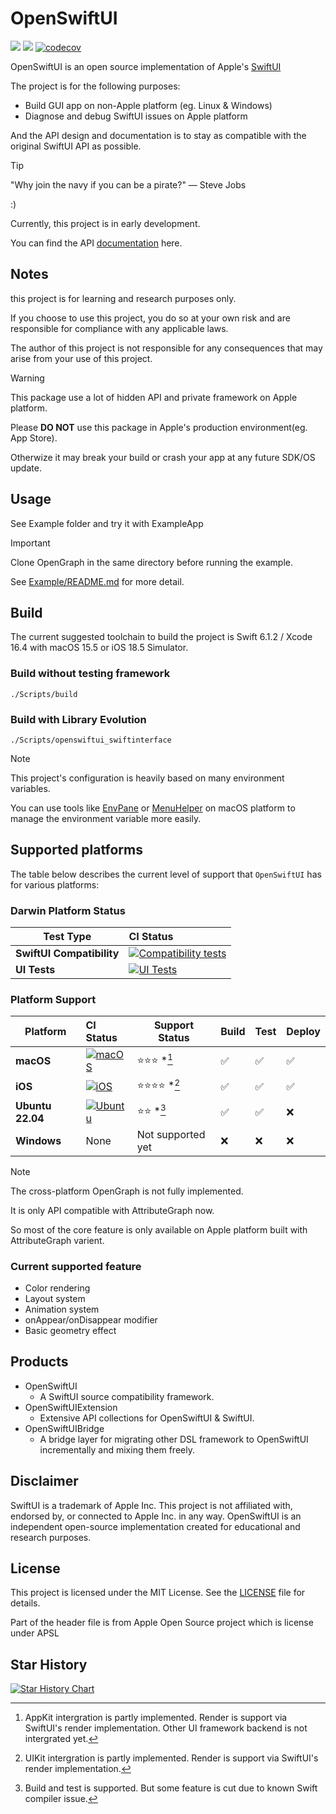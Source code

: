 # OpenSwiftUI

[![](https://img.shields.io/endpoint?url=https%3A%2F%2Fswiftpackageindex.com%2Fapi%2Fpackages%2FOpenSwiftUIProject%2FOpenSwiftUI%2Fbadge%3Ftype%3Dswift-versions)](https://swiftpackageindex.com/OpenSwiftUIProject/OpenSwiftUI) [![](https://img.shields.io/endpoint?url=https%3A%2F%2Fswiftpackageindex.com%2Fapi%2Fpackages%2FOpenSwiftUIProject%2FOpenSwiftUI%2Fbadge%3Ftype%3Dplatforms)](https://swiftpackageindex.com/OpenSwiftUIProject/OpenSwiftUI) [![codecov](https://codecov.io/gh/OpenSwiftUIProject/OpenSwiftUI/graph/badge.svg?token=S63P3YUCAJ)](https://codecov.io/gh/OpenSwiftUIProject/OpenSwiftUI)

OpenSwiftUI is an open source implementation of Apple's [SwiftUI](https://developer.apple.com/documentation/swiftui)

The project is for the following purposes:
- Build GUI app on non-Apple platform (eg. Linux & Windows)
- Diagnose and debug SwiftUI issues on Apple platform

And the API design and documentation is to stay as compatible with the original SwiftUI API as possible.

> [!TIP]
> "Why join the navy if you can be a pirate?" — Steve Jobs
>
> :)

Currently, this project is in early development.

You can find the API [documentation](https://swiftpackageindex.com/OpenSwiftUIProject/OpenSwiftUI/main/documentation/openswiftui) here.

## Notes

this project is for learning and research purposes only.

If you choose to use this project, you do so at your own risk and are responsible for compliance with any applicable laws.

The author of this project is not responsible for any consequences that may arise from your use of this project.

> [!WARNING]
> This package use a lot of hidden API and private framework on Apple platform.
>
> Please **DO NOT** use this package in Apple's production environment(eg. App Store).
> 
> Otherwize it may break your build or crash your app at any future SDK/OS update.

## Usage

See Example folder and try it with ExampleApp

> [!IMPORTANT]  
> Clone OpenGraph in the same directory before running the example.
>
> See [Example/README.md](Example/README.md) for more detail.

## Build

The current suggested toolchain to build the project is Swift 6.1.2 / Xcode 16.4 with macOS 15.5 or iOS 18.5 Simulator.

### Build without testing framework

```
./Scripts/build
```

### Build with Library Evolution

```
./Scripts/openswiftui_swiftinterface
```

> [!NOTE]
> This project's configuration is heavily based on many environment variables.
>
> You can use tools like [EnvPane](https://github.com/hschmidt/EnvPane/releases/) or [MenuHelper](https://github.com/Kyle-Ye/MenuHelper/releases)
> on macOS platform to manage the environment variable more easily.

## Supported platforms

The table below describes the current level of support that `OpenSwiftUI` has
for various platforms:

### Darwin Platform Status

| **Test Type** | **CI Status** |
|-|:-|
| **SwiftUI Compatibility** | [![Compatibility tests](https://github.com/OpenSwiftUIProject/OpenSwiftUI/actions/workflows/compatibility_tests.yml/badge.svg)](https://github.com/OpenSwiftUIProject/OpenSwiftUI/actions/workflows/compatibility_tests.yml) |
| **UI Tests** | [![UI Tests](https://github.com/OpenSwiftUIProject/OpenSwiftUI/actions/workflows/uitests.yml/badge.svg)](https://github.com/OpenSwiftUIProject/OpenSwiftUI/actions/workflows/uitests.yml) |

### Platform Support

| **Platform** | **CI Status** | **Support Status** | Build | Test | Deploy |
|-|:-|-|-|-|-|
| **macOS** | [![macOS](https://github.com/OpenSwiftUIProject/OpenSwiftUI/actions/workflows/macos.yml/badge.svg)](https://github.com/OpenSwiftUIProject/OpenSwiftUI/actions/workflows/macos.yml) | ⭐️⭐️⭐️ *[^1] | ✅ | ✅ | ✅ |
| **iOS** | [![iOS](https://github.com/OpenSwiftUIProject/OpenSwiftUI/actions/workflows/ios.yml/badge.svg)](https://github.com/OpenSwiftUIProject/OpenSwiftUI/actions/workflows/ios.yml) | ⭐️⭐️⭐️⭐️ *[^2] | ✅ | ✅ | ✅ |
| **Ubuntu 22.04** | [![Ubuntu](https://github.com/OpenSwiftUIProject/OpenSwiftUI/actions/workflows/ubuntu.yml/badge.svg)](https://github.com/OpenSwiftUIProject/OpenSwiftUI/actions/workflows/ubuntu.yml) | ⭐️⭐️ *[^3] | ✅ | ✅ | ❌ |
| **Windows** | None | Not supported yet | ❌ | ❌ | ❌ |


[^1]: AppKit intergration is partly implemented. Render is support via SwiftUI's render implementation. Other UI framework backend is not intergrated yet.

[^2]: UIKit intergration is partly implemented. Render is support via SwiftUI's render implementation.

[^3]: Build and test is supported. But some feature is cut due to known Swift compiler issue.

[^4]: Build is supported. Test is not supported yet dut to upstream issue.

> [!NOTE]
> The cross-platform OpenGraph is not fully implemented.
>
> It is only API compatible with AttributeGraph now.
>
> So most of the core feature is only available on Apple platform built with
> AttributeGraph varient.

### Current supported feature

- Color rendering
- Layout system
- Animation system
- onAppear/onDisappear modifier
- Basic geometry effect

## Products

- OpenSwiftUI
    - A SwiftUI source compatibility framework.
- OpenSwiftUIExtension
    - Extensive API collections for OpenSwiftUI & SwiftUI.
- OpenSwiftUIBridge
    - A bridge layer for migrating other DSL framework to OpenSwiftUI incrementally and mixing them freely.

## Disclaimer

SwiftUI is a trademark of Apple Inc. This project is not affiliated with, endorsed by, or connected to Apple Inc. in any way. OpenSwiftUI is an independent open-source implementation created for educational and research purposes.

## License

This project is licensed under the MIT License. See the [LICENSE](LICENSE) file for details.

Part of the header file is from Apple Open Source project which is license under APSL

## Star History

<a href="https://star-history.com/#OpenSwiftUIProject/OpenSwiftUI&Date">
  <picture>
    <source media="(prefers-color-scheme: dark)" srcset="https://api.star-history.com/svg?repos=OpenSwiftUIProject/OpenSwiftUI&type=Date&theme=dark" />
    <source media="(prefers-color-scheme: light)" srcset="https://api.star-history.com/svg?repos=OpenSwiftUIProject/OpenSwiftUI&type=Date" />
    <img alt="Star History Chart" src="https://api.star-history.com/svg?repos=OpenSwiftUIProject/OpenSwiftUI&type=Date" />
  </picture>
</a>
